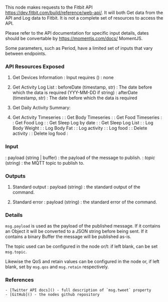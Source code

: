 This node makes requests to the Fitbit API https://dev.fitbit.com/build/reference/web-api/. It will both Get data from the API and Log data to Fitbit. It is not a complete set of resources to access the API.

Please refer to the API documentation for specific input details, dates should be convertable by https://momentjs.com/docs/ MomentJS.

Some parameters, such as Period, have a limited set of inputs that vary between endpoints.

### API Resources Exposed

1. Get Devices Information
: Input requires () : none

2. Get Activity Log List
: beforeDate (timestamp, str) : The date before which the data is required (YYY-MM-DD if string)
: afterDate (timestamp, str) : The date before which the data is required

3. Get Daily Activity Summary:

4. Get Activity Timeseries   :
: Get Body Timeseries       :
: Get Food Timeseries       :
: Get Food Log              :
: Get Sleep Log by date     :
: Get Sleep Log List        :
: Log Body Weight           :
: Log Body Fat              :
: Log activity              :
: Log food                  :
: Delete activity           :
: Delete log food           :

### Input

: payload (string | buffer) :  the payload of the message to publish.
: *topic* (string)          :  the MQTT topic to publish to.

### Outputs

1. Standard output
: payload (string) : the standard output of the command.

2. Standard error
: payload (string) : the standard error of the command.

### Details

`msg.payload` is used as the payload of the published message.
If it contains an Object it will be converted to a JSON string before being sent.
If it contains a binary Buffer the message will be published as-is.

The topic used can be configured in the node or/t: if left blank, can be set
`msg.topic`.

Likewise the QoS and retain values can be configured in the node or, if left
blank, set by `msg.qos` and `msg.retain` respectively.

### References

    - [Twitter API docs]() - full description of `msg.tweet` property
    - [GitHub]() - the nodes github repository